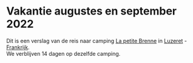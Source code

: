 # Vakantie augustes en september 2022
Dit is een verslag van de reis naar camping [La petite Brenne](https://www.lapetitebrenne.com) in [Luzeret](https://nl.wikipedia.org/wiki/Luzeret) - [Frankrijk](https://nl.wikipedia.org/wiki/Frankrijk).<br>
We verblijven 14 dagen op dezelfde camping.